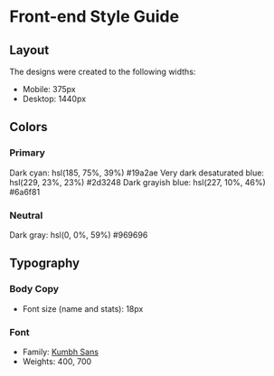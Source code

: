 # Front-end Style Guide

## Layout

The designs were created to the following widths:

- Mobile: 375px
- Desktop: 1440px

## Colors

### Primary

Dark cyan: hsl(185, 75%, 39%) #19a2ae
Very dark desaturated blue: hsl(229, 23%, 23%) #2d3248
Dark grayish blue: hsl(227, 10%, 46%) #6a6f81

### Neutral

Dark gray: hsl(0, 0%, 59%) #969696

## Typography

### Body Copy

- Font size (name and stats): 18px

### Font

- Family: [Kumbh Sans](https://fonts.google.com/specimen/Kumbh+Sans)
- Weights: 400, 700
